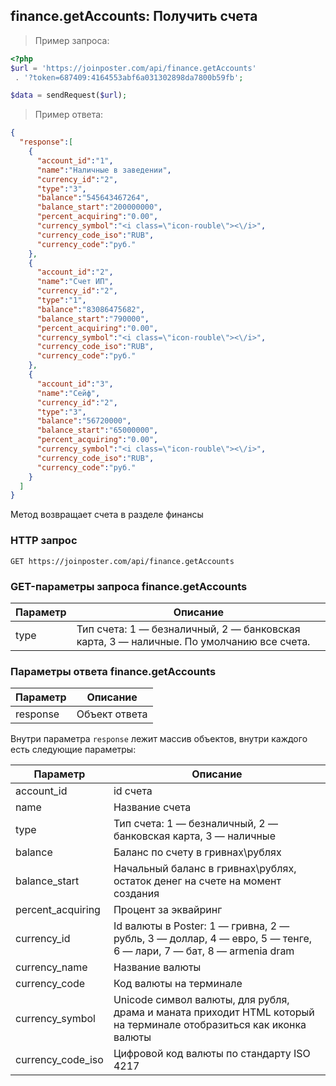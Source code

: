 ## finance.getAccounts: Получить счета

> Пример запроса:

```php
<?php
$url = 'https://joinposter.com/api/finance.getAccounts'
 . '?token=687409:4164553abf6a031302898da7800b59fb';

$data = sendRequest($url);
```

> Пример ответа:

```json
{
  "response":[
    {
      "account_id":"1",
      "name":"Наличные в заведении",
      "currency_id":"2",
      "type":"3",
      "balance":"545643467264",
      "balance_start":"200000000",
      "percent_acquiring":"0.00",
      "currency_symbol":"<i class=\"icon-rouble\"><\/i>",
      "currency_code_iso":"RUB",
      "currency_code":"руб."
    },
    {
      "account_id":"2",
      "name":"Счет ИП",
      "currency_id":"2",
      "type":"1",
      "balance":"83086475682",
      "balance_start":"790000",
      "percent_acquiring":"0.00",
      "currency_symbol":"<i class=\"icon-rouble\"><\/i>",
      "currency_code_iso":"RUB",
      "currency_code":"руб."
    },
    {
      "account_id":"3",
      "name":"Сейф",
      "currency_id":"2",
      "type":"3",
      "balance":"56720000",
      "balance_start":"65000000",
      "percent_acquiring":"0.00",
      "currency_symbol":"<i class=\"icon-rouble\"><\/i>",
      "currency_code_iso":"RUB",
      "currency_code":"руб."
    }
  ]
}
```

Метод возвращает счета в разделе финансы

### HTTP запрос

`GET https://joinposter.com/api/finance.getAccounts`

### GET-параметры запроса finance.getAccounts

Параметр | Описание
-------- | --------
type | Тип счета: 1 — безналичный, 2 — банковская карта, 3 — наличные. По умолчанию все счета.

### Параметры ответа finance.getAccounts

Параметр | Описание
-------- | --------
response | Объект ответа

Внутри параметра `response` лежит массив объектов, внутри каждого есть следующие параметры:

Параметр | Описание
-------- | --------
account_id | id счета
name | Название счета
type | Тип счета: 1 — безналичный, 2 — банковская карта, 3 — наличные
balance | Баланс по счету в гривнах\рублях
balance_start | Начальный баланс в гривнах\рублях, остаток денег на счете на момент создания
percent_acquiring | Процент за эквайринг
currency_id | Id валюты в Poster: 1 — гривна, 2 — рубль, 3 — доллар, 4 — евро, 5 — тенге, 6 — лари, 7 — бат, 8 — armenia dram
currency_name | Название валюты
currency_code | Код валюты на терминале
currency_symbol | Unicode символ валюты, для рубля, драма и маната приходит HTML который на терминале отобразиться как иконка валюты
currency_code_iso | Цифровой код валюты по стандарту ISO 4217
